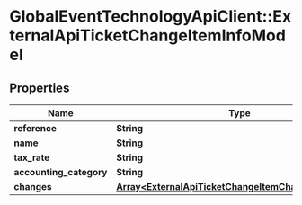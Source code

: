 # GlobalEventTechnologyApiClient::ExternalApiTicketChangeItemInfoModel

## Properties
Name | Type | Description | Notes
------------ | ------------- | ------------- | -------------
**reference** | **String** |  | [optional] 
**name** | **String** |  | [optional] 
**tax_rate** | **String** |  | 
**accounting_category** | **String** |  | [optional] 
**changes** | [**Array&lt;ExternalApiTicketChangeItemChangeInfoModel&gt;**](ExternalApiTicketChangeItemChangeInfoModel.md) |  | [optional] 

